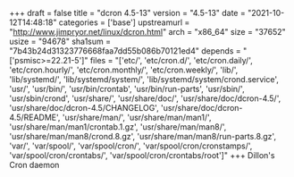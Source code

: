 +++
draft = false
title = "dcron 4.5-13"
version = "4.5-13"
date = "2021-10-12T14:48:18"
categories = ['base']
upstreamurl = "http://www.jimpryor.net/linux/dcron.html"
arch = "x86_64"
size = "37652"
usize = "94678"
sha1sum = "7b43b24d31323776668faa7dd55b086b70121ed4"
depends = "['psmisc>=22.21-5']"
files = "['etc/', 'etc/cron.d/', 'etc/cron.daily/', 'etc/cron.hourly/', 'etc/cron.monthly/', 'etc/cron.weekly/', 'lib/', 'lib/systemd/', 'lib/systemd/system/', 'lib/systemd/system/crond.service', 'usr/', 'usr/bin/', 'usr/bin/crontab', 'usr/bin/run-parts', 'usr/sbin/', 'usr/sbin/crond', 'usr/share/', 'usr/share/doc/', 'usr/share/doc/dcron-4.5/', 'usr/share/doc/dcron-4.5/CHANGELOG', 'usr/share/doc/dcron-4.5/README', 'usr/share/man/', 'usr/share/man/man1/', 'usr/share/man/man1/crontab.1.gz', 'usr/share/man/man8/', 'usr/share/man/man8/crond.8.gz', 'usr/share/man/man8/run-parts.8.gz', 'var/', 'var/spool/', 'var/spool/cron/', 'var/spool/cron/cronstamps/', 'var/spool/cron/crontabs/', 'var/spool/cron/crontabs/root']"
+++
Dillon's Cron daemon